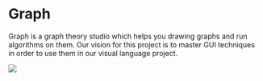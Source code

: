 # Graph

Graph is a graph theory studio which helps you drawing graphs and run algorithms on them. Our vision for this project is to master GUI techniques in order to use them in our visual language project.

![](http://kary.us/GitHubWideImages/graph/screen.png)
